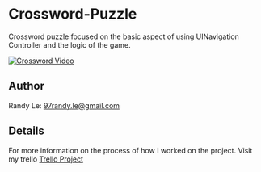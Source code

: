 # Crossword-Puzzle
Crossword puzzle focused on the basic aspect of using UINavigation Controller and the logic of the game.

[![Crossword Video](http://img.youtube.com/vi/5jEiA4Blt_8/0.jpg)](http://www.youtube.com/watch?v=5jEiA4Blt_8)

## Author
Randy Le: 97randy.le@gmail.com <br>

## Details
For more information on the process of how I worked on the project. Visit my trello
[Trello Project](https://trello.com/b/XMJ0HEkz/crossword-puzzle)
